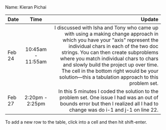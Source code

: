 Name: Kieran Pichai

| Date   |       Time        |                                                                                                                                                                                                                                                                                                                                                                                               Update |
|:-------|:-----------------:|-----------------------------------------------------------------------------------------------------------------------------------------------------------------------------------------------------------------------------------------------------------------------------------------------------------------------------------------------------------------------------------------------------:|
| Feb 24 | 10:45am - 11:55am | I discussed with Isha and Tony who came up with using a making change approach in which you have your "axis" represent the individual chars in each of the two doc strings. You can then create subproblems where you match individual chars to chars and slowly build the project up over time. The cell in the bottom right would be your solution—this a tabulation approach to this problem set. |
| Feb 27 |  2:20pm - 2:25pm  |                                                                                                                                                                                                                         In this 5 minutes I coded the solution to the problem set. One issue I had was an out of bounds error but then I realized all I had to change was do i-1 and j-1 on line 22. |


To add a new row to the table, click into a cell and then hit shift-enter.